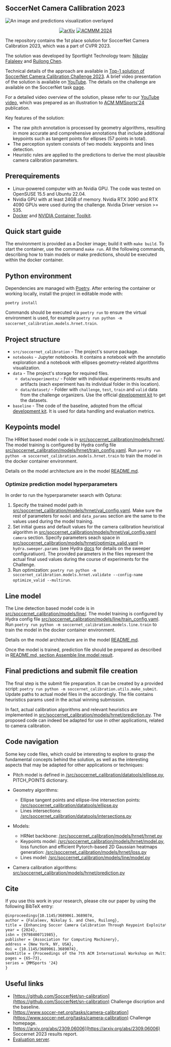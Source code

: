 ## SoccerNet Camera Callibration 2023

![An image and predictions visualization overlayed](readme_img/image_and_predictions.jpg)

<div align="center">
 
[![arXiv](https://img.shields.io/badge/arXiv-2410.07401-b31b1b.svg)](https://arxiv.org/abs/2410.07401)
[![ACMMM 2024](https://img.shields.io/badge/ACMMM2024-10.1145/3689061.3689074-blue)](https://doi.org/10.1145/3689061.3689074)

</div>

The repository contains the 1st place solution for SoccerNet Camera Calibration 2023, which was a part of CVPR 2023.

The solution was developed by Sportlight Technology team: [Nikolay Falaleev](https://github.com/NikolasEnt) and [Ruilong Chen](https://github.com/ruilongml).

Technical details of the approach are available in [Top-1 solution of SoccerNet Camera Calibration Challenge 2023](https://nikolasent.github.io/deeplearning/computervision/calibration/competitions/2023/06/20/SoccerNet-Camera-Calibration-2023.html). A brief video presentation of the solution is available on [YouTube](https://www.youtube.com/watch?v=bP72jfyecrw). The details on the challenge are available on the SoccerNet task [page](https://www.soccer-net.org/tasks/camera-calibration).

For a detailed video overview of the solution, please refer to our [YouTube video](https://www.youtube.com/watch?v=U7digrwlsv8), which was prepared as an illustration to [ACM MMSports'24](https://dl.acm.org/doi/10.1145/3689061.3689074) publication.

Key features of the solution:

* The raw pitch annotation is processed by geometry algorithms, resulting in more accurate and comprehensive annotations that include additional keypoints such as tangent points for ellipses (57 points in total).
* The perception system consists of two models: keypoints and lines detection.
* Heuristic rules are applied to the predictions to derive the most plausible camera calibration parameters.

## Prerequirements

* Linux-powered computer with an Nvidia GPU. The code was tested on OpenSUSE 15.5 and Ubuntu 22.04.
* Nvidia GPU with at least 24GB of memory. Nvidia RTX 3090 and RTX 4090 GPUs were used during the challenge. Nvidia Driver version >= 535.
* [Docker](https://docs.docker.com/engine/install/) and [NVIDIA Container Toolkit](https://docs.nvidia.com/datacenter/cloud-native/container-toolkit/latest/install-guide.html).


## Quick start guide

The environment is provided as a Docker image; build it with `make build`. To start the container, use the command `make run`. All the following commands, describing how to train models or make predictions, should be executed within the docker container.


## Python environment

Dependencies are managed with [Poetry](https://python-poetry.org/). After entering the container or working locally, install the
project in editable mode with:

```
poetry install
```

Commands should be executed via `poetry run` to ensure the virtual environment is used, for example
`poetry run python -m soccernet_calibration.models.hrnet.train`.


## Project structure

* `src/soccernet_calibration` - The project's source package.
* `notebooks` - Jupyter notebooks. It contains a notebook with the annotatio exploration and a notebook with ellipses geometry-related algorithms visualization.
* `data` - The project's storage for required files.
  * `data/experiments/` - Folder with individual experiments results and artifacts (each experiment has its individual folder in this location).
  * `data/dataset/` - Folder with `challenge`, `test`, `train` and `valid` data from the challenge organizers. Use the official [development kit](https://github.com/SoccerNet/sn-calibration) to get the datasets.
* `baseline` - The code of the baseline, adopted from the official [development kit](https://github.com/SoccerNet/sn-calibration). It is used for data handling and evaluation metrics.

## Keypoints model

The HRNet based model code is in [src/soccernet_calibration/models/hrnet/](src/soccernet_calibration/models/hrnet). The model training is configured by Hydra config file [src/soccernet_calibration/models/hrnet/train_config.yaml](src/soccernet_calibration/models/hrnet/train_config.yaml). Run `poetry run python -m soccernet_calibration.models.hrnet.train` to train the model in the docker container environment.

Details on the model architecture are in the model [README.md](/src/soccernet_calibration/models/hrnet/README.md).

### Optimize prediction model hyperparameters

In order to run the hyperparameter search with Optuna:
1. Specify the trained model path in [src/soccernet_calibration/models/hrnet/val_config.yaml](src/soccernet_calibration/models/hrnet/val_config.yaml). Make sure the rest of parameters for `model` and `data_params` section are the same to the values used during the model training.
2. Set initial guess and default values for the camera calibration heuristical algorithm in [src/soccernet_calibration/models/hrnet/val_config.yaml](src/soccernet_calibration/models/hrnet/val_config.yaml) `camera` section. Specify parameters seach space in [src/soccernet_calibration/models/hrnet/optimize_valid.yaml](src/soccernet_calibration/models/hrnet/optimize_valid.yaml) in `hydra.sweeper.params` (see Hydra [docs](https://hydra.cc/docs/plugins/optuna_sweeper/) for details on the sweeper configuratiuon). The provided parameters in the files represent the actual final used values during the course of experiments for the Challenge.
3. Run optimization: `poetry run python -m soccernet_calibration.models.hrnet.validate --config-name optimize_valid --multirun`.


## Line model

The Line detection based model code is in [src/soccernet_calibration/models/line/](src/soccernet_calibration/models/line). 
The model training is configured by Hydra config file 
[src/soccernet_calibration/models/line/train_config.yaml](src/soccernet_calibration/models/hrnet/train_config.yaml). 
Run `poetry run python -m soccernet_calibration.models.line.train` to train the model in the docker container environment.

Details on the model architecture are in the model [README.md](/src/soccernet_calibration/models/line/README.md).


Once the model is trained, prediction file should be prepared as described in [README.md, section Assemble line model result](/src/soccernet_calibration/models/line/README.md#assemble-line-model-result).

## Final predictions and submit file creation

The final step is the submit file preparation. It can be created by a provided script: `poetry run python -m soccernet_calibration.utils.make_submit`.
Update paths to actual model files in the accordingly. The file contains heuristics params used in the actual winning submission.

In fact, actual calibration algorithms and relevant heuristics are implemented in [src/soccernet_calibration/models/hrnet/prediction.py](src/soccernet_calibration/models/hrnet/prediction.py). The proposed code can indeed be adapted for use in other applications, related to camera calibration.

## Code navigation

Some key code files, which could be interesting to explore to grasp the fundamental concepts behind the solution, as well as the interesting aspects that may be adapted for other applications or techniques:

* Pitch model is defined in [/src/soccernet_calibration/datatools/ellipse.py](/src/soccernet_calibration/datatools/ellipse.py), PITCH_POINTS dictionary.
* Geometry algorithms:

  * Ellipse tangent points and ellipse-line intersection points: [/src/soccernet_calibration/datatools/ellipse.py](/src/soccernet_calibration/datatools/ellipse.py)
  * Lines intersections: [/src/soccernet_calibration/datatools/intersections.py](/src/soccernet_calibration/datatools/intersections.py)

* Models:

  * HRNet backbone: [/src/soccernet_calibration/models/hrnet/hrnet.py](/src/soccernet_calibration/models/hrnet/hrnet.py)
  * Keypoints model: [/src/soccernet_calibration/models/hrnet/model.py](/src/soccernet_calibration/models/hrnet/model.py), loss function and efficient Pytorch-based 2D Gaussian heatmaps generation: [/src/soccernet_calibration/models/hrnet/loss.py](/src/soccernet_calibration/models/hrnet/loss.py)
  * Lines model: [/src/soccernet_calibration/models/line/model.py](/src/soccernet_calibration/models/line/model.py)

* Camera calibration algorithms: [src/soccernet_calibration/models/hrnet/prediction.py](src/soccernet_calibration/models/hrnet/prediction.py)

## Cite
If you use this work in your research, please cite our paper by using the following BibTeX entry:

```latex
@inproceedings{10.1145/3689061.3689074,
author = {Falaleev, Nikolay S. and Chen, Ruilong},
title = {Enhancing Soccer Camera Calibration Through Keypoint Exploitation},
year = {2024},
isbn = {9798400711985},
publisher = {Association for Computing Machinery},
address = {New York, NY, USA},
doi = {10.1145/3689061.3689074},
booktitle = {Proceedings of the 7th ACM International Workshop on Multimedia Content Analysis in Sports},
pages = {65–73},
series = {MMSports '24}
}
```

## Useful links

* [https://github.com/SoccerNet/sn-calibration](https://github.com/SoccerNet/sn-calibration) Challenge discription and the baseline.
* [https://www.soccer-net.org/tasks/camera-calibration](https://www.soccer-net.org/tasks/camera-calibration) Challenge homepage.
* [https://arxiv.org/abs/2309.06006](https://arxiv.org/abs/2309.06006) Soccernet 2023 results report.
* [Evaluation server](https://eval.ai/web/challenges/challenge-page/1946/overview).
